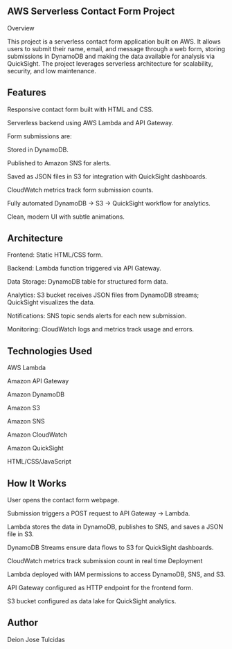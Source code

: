## AWS Serverless Contact Form Project
Overview

This project is a serverless contact form application built on AWS. It allows users to submit their name, email, and message through a web form, storing submissions in DynamoDB and making the data available for analysis via QuickSight. The project leverages serverless architecture for scalability, security, and low maintenance.

## Features

Responsive contact form built with HTML and CSS.

Serverless backend using AWS Lambda and API Gateway.

Form submissions are:

Stored in DynamoDB.

Published to Amazon SNS for alerts.

Saved as JSON files in S3 for integration with QuickSight dashboards.

CloudWatch metrics track form submission counts.

Fully automated DynamoDB → S3 → QuickSight workflow for analytics.

Clean, modern UI with subtle animations.

## Architecture
Frontend: Static HTML/CSS form.

Backend: Lambda function triggered via API Gateway.

Data Storage: DynamoDB table for structured form data.

Analytics: S3 bucket receives JSON files from DynamoDB streams; QuickSight visualizes the data.

Notifications: SNS topic sends alerts for each new submission.

Monitoring: CloudWatch logs and metrics track usage and errors.

## Technologies Used
AWS Lambda

Amazon API Gateway

Amazon DynamoDB

Amazon S3

Amazon SNS

Amazon CloudWatch

Amazon QuickSight

HTML/CSS/JavaScript

## How It Works

User opens the contact form webpage.

Submission triggers a POST request to API Gateway → Lambda.

Lambda stores the data in DynamoDB, publishes to SNS, and saves a JSON file in S3.

DynamoDB Streams ensure data flows to S3 for QuickSight dashboards.

CloudWatch metrics track submission count in real time Deployment

Lambda deployed with IAM permissions to access DynamoDB, SNS, and S3.

API Gateway configured as HTTP endpoint for the frontend form.

S3 bucket configured as data lake for QuickSight analytics.

## Author

Deion Jose Tulcidas 
